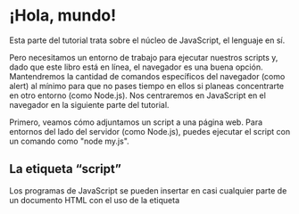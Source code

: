 # ¡Hola, mundo!

Esta parte del tutorial trata sobre el núcleo de JavaScript, el lenguaje en sí.

Pero necesitamos un entorno de trabajo para ejecutar nuestros scripts y, dado que este libro está en línea, el navegador es una buena opción. Mantendremos la cantidad de comandos específicos del navegador (como alert) al mínimo para que no pases tiempo en ellos si planeas concentrarte en otro entorno (como Node.js). Nos centraremos en JavaScript en el navegador en la siguiente parte del tutorial.

Primero, veamos cómo adjuntamos un script a una página web. Para entornos del lado del servidor (como Node.js), puedes ejecutar el script con un comando como "node my.js".

## La etiqueta “script”

Los programas de JavaScript se pueden insertar en casi cualquier parte de un documento HTML con el uso de la etiqueta <script>.

Por ejemplo:

````html
<!DOCTYPE HTML>
<html>

<body>

  <p>Antes del script...</p>

  <script>
    alert( '¡Hola, mundo!' );
  </script>

  <p>...Después del script.</p>

</body>

</html>
````

Puedes ejecutar el ejemplo haciendo clic en el botón “Play” en la esquina superior derecha del cuadro de arriba.

La etiqueta <script> contiene código JavaScript que se ejecuta automáticamente cuando el navegador procesa la etiqueta.

## Marcado moderno
  
La etiqueta `<script>` tiene algunos atributos que rara vez se usan en la actualidad, pero aún se pueden encontrar en código antiguo:

**El atributo** `type`: `<script type=…>`

El antiguo estándar HTML, HTML4, requería que un script tuviera un type. Por lo general, era type="text/javascript". Ya no es necesario. Además, el estándar HTML moderno cambió totalmente el significado de este atributo. Ahora, se puede utilizar para módulos de JavaScript. Pero eso es un tema avanzado, hablaremos sobre módulos en otra parte del tutorial.

**El atributo** `language`: `<script language=…>`
  
Este atributo estaba destinado a mostrar el lenguaje del script. Este atributo ya no tiene sentido porque JavaScript es el lenguaje predeterminado. No hay necesidad de usarlo.

### Comentarios antes y después de los scripts.
  
En libros y guías muy antiguos, puedes encontrar comentarios dentro de las etiquetas <script>, como el siguiente:

````html
<script type="text/javascript"><!--
    ...
//--></script>
````

Este truco no se utiliza en JavaScript moderno. Estos comentarios ocultaban el código JavaScript de los navegadores antiguos que no sabían cómo procesar la etiqueta <script>. Dado que los navegadores lanzados en los últimos 15 años no tienen este problema, este tipo de comentario puede ayudarte a identificar códigos realmente antiguos.

## Scripts externos
  
Si tenemos un montón de código JavaScript, podemos ponerlo en un archivo separado.

Los archivos de script se adjuntan a HTML con el atributo src:

````html
<script src="/path/to/script.js"></script>
````

Aquí, `/path/to/script.js` es una ruta absoluta al archivo de script desde la raíz del sitio. También se puede proporcionar una ruta relativa desde la página actual. Por ejemplo, `src="script.js"´ significaría un archivo ´"script.js"´ en la carpeta actual.

También podemos dar una URL completa. Por ejemplo:

````html
<script src="https://cdnjs.cloudflare.com/ajax/libs/lodash.js/4.17.11/lodash.js"></script>
Para adjuntar varios scripts, usa varias etiquetas:

<script src="/js/script1.js"></script>
<script src="/js/script2.js"></script>
…
````

### ℹ️ Por favor tome nota:
Como regla general, solo los scripts más simples se colocan en el HTML. Los más complejos residen en archivos separados.

La ventaja de un archivo separado es que el navegador lo descargará y lo almacenará en caché.

Otras páginas que hacen referencia al mismo script lo tomarán del caché en lugar de descargarlo, por lo que el archivo solo se descarga una vez.

Eso reduce el tráfico y hace que las páginas sean más rápidas.

### ⚠️ Si se establece src, el contenido del script se ignora.
Una sola etiqueta <script> no puede tener el atributo src y código dentro.

Esto no funcionará:
  
````html
<script src="file.js">
  alert(1); // el contenido se ignora porque se estableció src
</script>
````

Debemos elegir un <script src="…"> externo o un <script> normal con código.

El ejemplo anterior se puede dividir en dos scripts para que funcione:

````html
<script src="file.js"></script>
<script>
  alert(1);
</script>
````

## Resumen

* Podemos usar una etiqueta `<script>` para agregar código JavaScript a una página.
* Los atributos `type` y `language` no son necesarios.
* Un script en un archivo externo se puede insertar con `<script src="path/to/script.js"> </script>`.

Hay mucho más que aprender sobre los scripts del navegador y su interacción con la página web. Pero tengamos en cuenta que esta parte del tutorial está dedicada al lenguaje JavaScript, por lo que no debemos distraernos con implementaciones específicas del navegador. Usaremos el navegador como una forma de ejecutar JavaScript, lo cual es muy conveniente para la lectura en línea, pero es solo una de muchas.

## ✅ Tareas

## Mostrar una alerta

Crea una página que muestre el mensaje “¡Soy JavaScript!”.

Hazlo en un sandbox o en tu disco duro, no importa, solo asegúrate de que funcione.

[solución](https://github.com/VictorHugoAguilar/javascript-interview-questions-explained/blob/main/theory/first-steps/01_hello-world/solutions/mostrar-una-alerta.md)

## Mostrar una alerta con un script externo

Toma la solución de la tarea anterior Mostrar una alerta. Modificarla extrayendo el contenido del script a un archivo externo alert.js, ubicado en la misma carpeta.

Abrir la página, asegurarse que la alerta funcione.

[solución]()
  
---
[⬅️ volver](https://github.com/VictorHugoAguilar/javascript-interview-questions-explained/tree/main/theory/first-steps)
